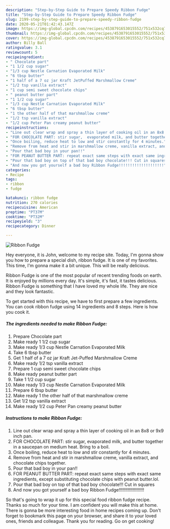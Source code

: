 ```yaml
---
description: "Step-by-Step Guide to Prepare Speedy Ribbon Fudge"
title: "Step-by-Step Guide to Prepare Speedy Ribbon Fudge"
slug: 2199-step-by-step-guide-to-prepare-speedy-ribbon-fudge
date: 2020-05-21T01:42:43.147Z
image: https://img-global.cpcdn.com/recipes/4538791653015552/751x532cq70/ribbon-fudge-recipe-main-photo.jpg
thumbnail: https://img-global.cpcdn.com/recipes/4538791653015552/751x532cq70/ribbon-fudge-recipe-main-photo.jpg
cover: https://img-global.cpcdn.com/recipes/4538791653015552/751x532cq70/ribbon-fudge-recipe-main-photo.jpg
author: Billy Ball
ratingvalue: 3.1
reviewcount: 5
recipeingredient:
- " Chocolate part"
- "1 1/2 cup sugar"
- "1/3 cup Nestle Carnation Evaporated Milk"
- "6 tbsp butter"
- "1 half of a 7 oz jar Kraft JetPuffed Marshmallow Creme"
- "1/2 tsp vanilla extract"
- "1 cup semi sweet chocolate chips"
- " peanut butter part"
- "1 1/2 cup sugar"
- "1/3 cup Nestle Carnation Evaporated Milk"
- "6 tbsp butter"
- "1 the other half of that marshmallow creme"
- "1/2 tsp vanilla extract"
- "1/2 cup Peter Pan creamy peanut butter"
recipeinstructions:
- "Line out clear wrap and spray a thin layer of cooking oil in an 8x8 or 9x9 inch pan."
- "FOR CHOCOLATE PART: stir sugar,  evaporated milk, and butter together in a saucepan on medium heat. Bring to a boil."
- "Once boiling, reduce heat to low and stir constantly for 4 minutes."
- "Remove from heat and stir in marshmallow creme, vanilla extract, and chocolate chips together."
- "Pour that bad boy in your pan!!"
- "FOR PEANUT BUTTER PART: repeat exact same steps with exact same ingredients, except substituting chocolate chips with peanut butter.lol."
- "Pour that bad boy on top of that bad boy chocolate!!! Cut in squares"
- "And now you got yourself a bad boy Ribbon Fudge!!!!!!!!!!!!!!!!!!!!"
categories:
- Recipe
tags:
- ribbon
- fudge

katakunci: ribbon fudge 
nutrition: 270 calories
recipecuisine: American
preptime: "PT37M"
cooktime: "PT32M"
recipeyield: "3"
recipecategory: Dinner

---
```



![Ribbon Fudge](https://img-global.cpcdn.com/recipes/4538791653015552/751x532cq70/ribbon-fudge-recipe-main-photo.jpg)

Hey everyone, it is John, welcome to my recipe site. Today, I'm gonna show you how to prepare a special dish, ribbon fudge. It is one of my favorites. This time, I'm gonna make it a bit unique. This will be really delicious.

Ribbon Fudge is one of the most popular of recent trending foods on earth. It is enjoyed by millions every day. It's simple, it's fast, it tastes delicious. Ribbon Fudge is something that I have loved my whole life. They are nice and they look fantastic.




To get started with this recipe, we have to first prepare a few ingredients. You can cook ribbon fudge using 14 ingredients and 8 steps. Here is how you cook it.

<!--inarticleads1-->

##### The ingredients needed to make Ribbon Fudge:

1. Prepare  Chocolate part
1. Make ready 1 1/2 cup sugar
1. Make ready 1/3 cup Nestle Carnation Evaporated Milk
1. Take 6 tbsp butter
1. Get 1 half of a 7 oz jar Kraft Jet-Puffed Marshmallow Creme
1. Make ready 1/2 tsp vanilla extract
1. Prepare 1 cup semi sweet chocolate chips
1. Make ready  peanut butter part
1. Take 1 1/2 cup sugar
1. Make ready 1/3 cup Nestle Carnation Evaporated Milk
1. Prepare 6 tbsp butter
1. Make ready 1 the other half of that marshmallow creme
1. Get 1/2 tsp vanilla extract
1. Make ready 1/2 cup Peter Pan creamy peanut butter




<!--inarticleads2-->

##### Instructions to make Ribbon Fudge:

1. Line out clear wrap and spray a thin layer of cooking oil in an 8x8 or 9x9 inch pan.
1. FOR CHOCOLATE PART: stir sugar,  evaporated milk, and butter together in a saucepan on medium heat. Bring to a boil.
1. Once boiling, reduce heat to low and stir constantly for 4 minutes.
1. Remove from heat and stir in marshmallow creme, vanilla extract, and chocolate chips together.
1. Pour that bad boy in your pan!!
1. FOR PEANUT BUTTER PART: repeat exact same steps with exact same ingredients, except substituting chocolate chips with peanut butter.lol.
1. Pour that bad boy on top of that bad boy chocolate!!! Cut in squares
1. And now you got yourself a bad boy Ribbon Fudge!!!!!!!!!!!!!!!!!!!!




So that's going to wrap it up for this special food ribbon fudge recipe. Thanks so much for your time. I am confident you will make this at home. There is gonna be more interesting food in home recipes coming up. Don't forget to bookmark this page on your browser, and share it to your loved ones, friends and colleague. Thank you for reading. Go on get cooking!
